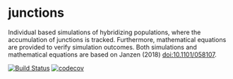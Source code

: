 # junctions
Individual based simulations of hybridizing populations, where the accumulation of junctions is tracked. Furthermore, mathematical equations are provided to verify simulation outcomes. Both simulations and mathematical equations are based on Janzen (2018) <doi:10.1101/058107>.

[![Build Status](https://travis-ci.org/thijsjanzen/junctions.svg?branch=master)](https://travis-ci.org/thijsjanzen/junctions)
[![codecov](https://codecov.io/gh/thijsjanzen/junctions/branch/master/graph/badge.svg)](https://codecov.io/gh/thijsjanzen/junctions)

